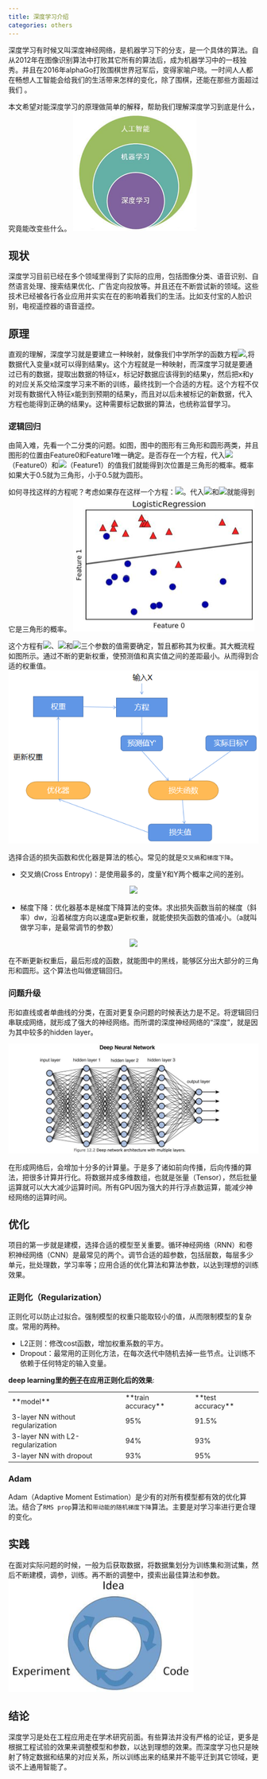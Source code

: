 ```yaml
---
title: 深度学习介绍
categories: others
---  
```

  
深度学习有时候又叫深度神经网络，是机器学习下的分支，是一个具体的算法。自从2012年在图像识别算法中打败其它所有的算法后，成为机器学习中的一枝独秀。并且在2016年alphaGo打败围棋世界冠军后，变得家喻户晓。一时间人人都在畅想人工智能会给我们的生活带来怎样的变化，除了围棋，还能在那些方面超过我们 。
  
本文希望对能深度学习的原理做简单的解释，帮助我们理解深度学习到底是什么，究竟能改变些什么。
![1](/assets/deep1.png )
  
  
##  现状
  
  
深度学习目前已经在多个领域里得到了实际的应用，包括图像分类、语音识别、自然语言处理、搜索结果优化、广告定向投放等。并且还在不断尝试新的领域。这些技术已经被各行各业应用并实实在在的影响着我们的生活。比如支付宝的人脸识别，电视遥控器的语音遥控。
  
##  原理
  
  
直观的理解，深度学习就是要建立一种映射，就像我们中学所学的函数方程<img src="https://latex.codecogs.com/gif.latex?y%20=%205x+2"/>,将数据代入变量x就可以得到结果y。这个方程就是一种映射，而深度学习就是要通过已有的数据，提取出数据的特征x，标记好数据应该得到的结果y，然后把x和y的对应关系交给深度学习来不断的训练，最终找到一个合适的方程。这个方程不仅对现有数据代入特征x能到到预期的结果y，而且对以后未被标记的新数据，代入方程也能得到正确的结果y。这种需要标记数据的算法，也统称监督学习。
  
###  逻辑回归
  
  
由简入难，先看一个二分类的问题。如图，图中的图形有三角形和圆形两类，并且图形的位置由Feature0和Feature1唯一确定。是否存在一个方程，代入<img src="https://latex.codecogs.com/gif.latex?f_0"/>（Feature0）和<img src="https://latex.codecogs.com/gif.latex?f_1"/>（Feature1）的值我们就能得到次位置是三角形的概率。概率如果大于0.5就为三角形，小于0.5就为圆形。
  
如何寻找这样的方程呢？考虑如果存在这样一个方程：<img src="https://latex.codecogs.com/gif.latex?y=sigmod(w_0f_0+w_1f_1+b)"/>。代入<img src="https://latex.codecogs.com/gif.latex?f_0"/>和<img src="https://latex.codecogs.com/gif.latex?f_1"/>就能得到它是三角形的概率。
![2](/assets/deep2.png )
  
这个方程有<img src="https://latex.codecogs.com/gif.latex?w_0"/>、<img src="https://latex.codecogs.com/gif.latex?w_1"/>和<img src="https://latex.codecogs.com/gif.latex?b"/>三个参数的值需要确定，暂且都称其为权重。其大概流程如图所示。通过不断的更新权重，使预测值和真实值之间的差距最小。从而得到合适的权重值。
![3](/assets/deep3.png )
  
选择合适的损失函数和优化器是算法的核心。常见的就是`交叉熵`和`梯度下降`。
  
- 交叉熵(Cross Entropy)：是使用最多的，度量Y和Y两个概率之间的差别。
  
<p align="center"><img src="https://latex.codecogs.com/gif.latex?J_{cost}%20=%20&#x5C;small%20-&#x5C;frac{1}{m}%20&#x5C;sum&#x5C;limits_{i%20=%201}^{m}%20&#x5C;large{(}&#x5C;small%20y^{(i)}&#x5C;log&#x5C;left(a^{[L](i%20)}&#x5C;right)%20+%20(1-y^{(i)})&#x5C;log&#x5C;left(1-%20a^{[L](i%20)}&#x5C;right)%20&#x5C;large{)}"/></p>  
  
- 梯度下降：优化器基本是梯度下降算法的变体。求出损失函数当前的梯度（斜率）dw，沿着梯度方向以速度a更新权重，就能使损失函数的值减小。（a就叫做学习率，是最常调节的参数）
<p align="center"><img src="https://latex.codecogs.com/gif.latex?w%20=%20w%20-%20adw"/></p>  
  
  
在不断更新权重后，最后形成的函数，就能图中的黑线，能够区分出大部分的三角形和圆形。这个算法也叫做逻辑回归。
  
###  问题升级
  
  
形如直线或者单曲线的分类，在面对更复杂问题的时候表达力是不足。将逻辑回归串联成网络，就形成了强大的神经网络。而所谓的深度神经网络的“深度”，就是因为其中较多的hidden layer。
  
![5](/assets/deep5.png )
  
在形成网络后，会增加十分多的计算量。于是多了诸如前向传播，后向传播的算法，把很多计算并行化。将数据并成多维数组，也就是张量（Tensor），然后批量运算就可以大大减少运算时间。所有GPU因为强大的并行浮点数运算，能减少神经网络的运算时间。
  
##  优化
  
  
项目的第一步就是建模，选择合适的模型至关重要。循环神经网络（RNN）和卷积神经网络（CNN）是最常见的两个。调节合适的超参数，包括层数，每层多少单元，批处理数，学习率等；应用合适的优化算法和算法参数，以达到理想的训练效果。
  
###  正则化（Regularization）
  
  
正则化可以防止过拟合。强制模型的权重只能取较小的值，从而限制模型的复杂度。常用的两种。
  
- L2正则：修改cost函数，增加权重系数的平方。
- Dropout：最常用的正则化方法，在每次迭代中随机去掉一些节点。让训练不依赖于任何特定的输入变量。
  
**deep learning里的[例子](https://bvoftualtusbydxgbyxmgn.coursera-apps.org/notebooks/week5/Regularization/Regularization_v2a.ipynb )在应用正则化后的效果**:
<table> 
    <tr>
        <td>
        **model**
        </td>
        <td>
        **train accuracy**
        </td>
        <td>
        **test accuracy**
        </td>
    </tr>
        <td>
        3-layer NN without regularization
        </td>
        <td>
        95%
        </td>
        <td>
        91.5%
        </td>
    <tr>
        <td>
        3-layer NN with L2-regularization
        </td>
        <td>
        94%
        </td>
        <td>
        93%
        </td>
    </tr>
    <tr>
        <td>
        3-layer NN with dropout
        </td>
        <td>
        93%
        </td>
        <td>
        95%
        </td>
    </tr>
</table> 
  
###  Adam 
  
  
Adam（Adaptive Moment Estimation）是少有的对所有模型都有效的优化算法。结合了`RMS prop`算法和`带动能的随机梯度下降`算法。主要是对学习率进行更合理的变化。
  
  
  
  
  
##  实践
  
  
在面对实际问题的时候，一般为后获取数据，将数据集划分为训练集和测试集，然后不断建模，调参，训练。再不断的调整中，摸索出最佳算法和参数。
![4](/assets/deep4.png )
  
##  结论
  
  
深度学习是处在工程应用走在学术研究前面。有些算法并没有严格的论证，更多是根据工程试验的效果来调整模型和参数，以达到理想的效果。而深度学习也只是映射了特定数据和结果的对应关系，所以训练出来的结果并不能平迁到其它领域，更谈不上通用智能了。
  